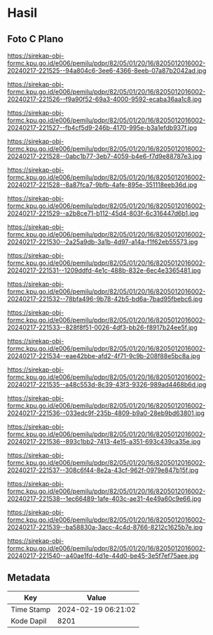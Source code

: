 # Hasil

## Foto C Plano

https://sirekap-obj-formc.kpu.go.id/e006/pemilu/pdpr/82/05/01/20/16/8205012016002-20240217-221525--94a804c6-3ee6-4366-8eeb-07a87b2042ad.jpg

https://sirekap-obj-formc.kpu.go.id/e006/pemilu/pdpr/82/05/01/20/16/8205012016002-20240217-221526--f9a90f52-69a3-4000-9592-ecaba36aa1c8.jpg

https://sirekap-obj-formc.kpu.go.id/e006/pemilu/pdpr/82/05/01/20/16/8205012016002-20240217-221527--fb4cf5d9-246b-4170-995e-b3a1efdb937f.jpg

https://sirekap-obj-formc.kpu.go.id/e006/pemilu/pdpr/82/05/01/20/16/8205012016002-20240217-221528--0abc1b77-3eb7-4059-b4e6-f7d9e88787e3.jpg

https://sirekap-obj-formc.kpu.go.id/e006/pemilu/pdpr/82/05/01/20/16/8205012016002-20240217-221528--8a87fca7-9bfb-4afe-895e-351118eeb36d.jpg

https://sirekap-obj-formc.kpu.go.id/e006/pemilu/pdpr/82/05/01/20/16/8205012016002-20240217-221529--a2b8ce71-b112-45d4-803f-6c316447d6b1.jpg

https://sirekap-obj-formc.kpu.go.id/e006/pemilu/pdpr/82/05/01/20/16/8205012016002-20240217-221530--2a25a9db-3a1b-4d97-a14a-f1f62eb55573.jpg

https://sirekap-obj-formc.kpu.go.id/e006/pemilu/pdpr/82/05/01/20/16/8205012016002-20240217-221531--1209ddfd-4e1c-488b-832e-6ec4e3365481.jpg

https://sirekap-obj-formc.kpu.go.id/e006/pemilu/pdpr/82/05/01/20/16/8205012016002-20240217-221532--78bfa496-9b78-42b5-bd6a-7bad95fbebc6.jpg

https://sirekap-obj-formc.kpu.go.id/e006/pemilu/pdpr/82/05/01/20/16/8205012016002-20240217-221533--828f8f51-0026-4df3-bb26-f8917b24ee5f.jpg

https://sirekap-obj-formc.kpu.go.id/e006/pemilu/pdpr/82/05/01/20/16/8205012016002-20240217-221534--eae42bbe-afd2-4f71-9c9b-208f88e5bc8a.jpg

https://sirekap-obj-formc.kpu.go.id/e006/pemilu/pdpr/82/05/01/20/16/8205012016002-20240217-221535--a48c553d-8c39-43f3-9326-989ad4468b6d.jpg

https://sirekap-obj-formc.kpu.go.id/e006/pemilu/pdpr/82/05/01/20/16/8205012016002-20240217-221536--033edc9f-235b-4809-b9a0-28eb9bd63801.jpg

https://sirekap-obj-formc.kpu.go.id/e006/pemilu/pdpr/82/05/01/20/16/8205012016002-20240217-221536--893c1bb2-7413-4e15-a351-693c439ca35e.jpg

https://sirekap-obj-formc.kpu.go.id/e006/pemilu/pdpr/82/05/01/20/16/8205012016002-20240217-221537--308c6f44-8e2a-43cf-962f-0979e847b15f.jpg

https://sirekap-obj-formc.kpu.go.id/e006/pemilu/pdpr/82/05/01/20/16/8205012016002-20240217-221538--1ec66489-1afe-403c-ae31-4e49a60c9e66.jpg

https://sirekap-obj-formc.kpu.go.id/e006/pemilu/pdpr/82/05/01/20/16/8205012016002-20240217-221539--ba58830a-3acc-4c4d-8766-8212c1625b7e.jpg

https://sirekap-obj-formc.kpu.go.id/e006/pemilu/pdpr/82/05/01/20/16/8205012016002-20240217-221540--a40ae1fd-4d1e-44d0-be45-3e5f7ef75aee.jpg


## Metadata

| Key        | Value               |
| ---------- | ------------------- |
| Time Stamp | 2024-02-19 06:21:02 |
| Kode Dapil | 8201                |



